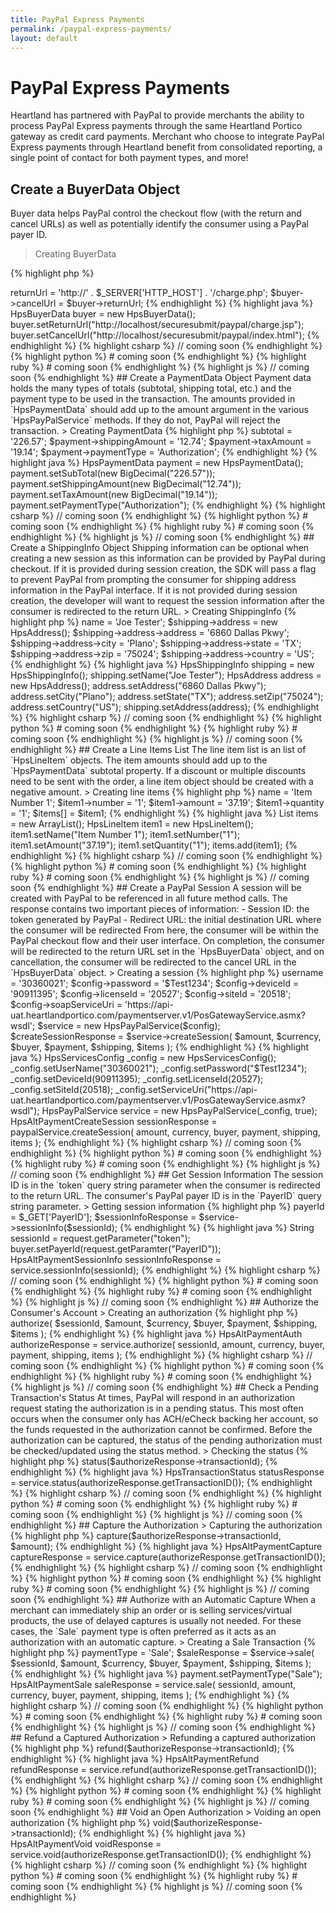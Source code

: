 ```yaml
---
title: PayPal Express Payments
permalink: /paypal-express-payments/
layout: default
---
```


# PayPal Express Payments

Heartland has partnered with PayPal to provide merchants the ability to process PayPal Express payments through the same Heartland Portico gateway as credit card payments. Merchant who choose to integrate PayPal Express payments through Heartland benefit from consolidated reporting, a single point of contact for both payment types, and more!

## Create a BuyerData Object

Buyer data helps PayPal control the checkout flow (with the return and cancel URLs) as well as potentially identify the consumer using a PayPal payer ID.

> Creating BuyerData

{% highlight php %}
<?php
$buyer = new HpsBuyerData();
$buyer->returnUrl = 'http://' . $_SERVER['HTTP_HOST'] . '/charge.php';
$buyer->cancelUrl = $buyer->returnUrl;
{% endhighlight %}

{% highlight java %}
HpsBuyerData buyer = new HpsBuyerData();
buyer.setReturnUrl("http://localhost/securesubmit/paypal/charge.jsp");
buyer.setCancelUrl("http://localhost/securesubmit/paypal/index.html");
{% endhighlight %}

{% highlight csharp %}
// coming soon
{% endhighlight %}

{% highlight python %}
# coming soon
{% endhighlight %}

{% highlight ruby %}
# coming soon
{% endhighlight %}

{% highlight js %}
// coming soon
{% endhighlight %}

## Create a PaymentData Object

Payment data holds the many types of totals (subtotal, shipping total, etc.) and the payment type to be used in the transaction. The amounts provided in `HpsPaymentData` should add up to the amount argument in the various `HpsPayPalService` methods. If they do not, PayPal will reject the transaction.

> Creating PaymentData

{% highlight php %}
<?php
$payment = new HpsPaymentData();
$payment->subtotal = '226.57';
$payment->shippingAmount = '12.74';
$payment->taxAmount = '19.14';
$payment->paymentType = 'Authorization';
{% endhighlight %}

{% highlight java %}
HpsPaymentData payment = new HpsPaymentData();
payment.setSubTotal(new BigDecimal("226.57"));
payment.setShippingAmount(new BigDecimal("12.74"));
payment.setTaxAmount(new BigDecimal("19.14"));
payment.setPaymentType("Authorization");
{% endhighlight %}

{% highlight csharp %}
// coming soon
{% endhighlight %}

{% highlight python %}
# coming soon
{% endhighlight %}

{% highlight ruby %}
# coming soon
{% endhighlight %}

{% highlight js %}
// coming soon
{% endhighlight %}

## Create a ShippingInfo Object

Shipping information can be optional when creating a new session as this information can be provided by PayPal during checkout. If it is provided during session creation, the SDK will pass a flag to prevent PayPal from prompting the consumer for shipping address information in the PayPal interface. If it is not provided during session creation, the developer will want to request the session information after the consumer is redirected to the return URL.

> Creating ShippingInfo

{% highlight php %}
<?php
$shipping = new HpsShippingInfo();
$shipping->name = 'Joe Tester';
$shipping->address = new HpsAddress();
$shipping->address->address = '6860 Dallas Pkwy';
$shipping->address->city = 'Plano';
$shipping->address->state = 'TX';
$shipping->address->zip = '75024';
$shipping->address->country = 'US';
{% endhighlight %}

{% highlight java %}
HpsShippingInfo shipping = new HpsShippingInfo();
shipping.setName("Joe Tester");
HpsAddress address = new HpsAddress();
address.setAddress("6860 Dallas Pkwy");
address.setCity("Plano");
address.setState("TX");
address.setZip("75024");
address.setCountry("US");
shipping.setAddress(address);
{% endhighlight %}

{% highlight csharp %}
// coming soon
{% endhighlight %}

{% highlight python %}
# coming soon
{% endhighlight %}

{% highlight ruby %}
# coming soon
{% endhighlight %}

{% highlight js %}
// coming soon
{% endhighlight %}

## Create a Line Items List

The line item list is an list of `HpsLineItem` objects. The item amounts should add up to the `HpsPaymentData` subtotal property.

If a discount or multiple discounts need to be sent with the order, a line item object should be created with a negative amount.

> Creating line items

{% highlight php %}
<?php
$items = array();

$item1 = new HpsLineItem();
$item1->name = 'Item Number 1';
$item1->number = '1';
$item1->amount = '37.19';
$item1->quantity = '1';
$items[] = $item1;
{% endhighlight %}

{% highlight java %}
List<HpsLineItem> items = new ArrayList<HpsLineItem>();
HpsLineItem item1 = new HpsLineItem();
item1.setName("Item Number 1");
item1.setNumber("1");
item1.setAmount("37.19");
item1.setQuantity("1");
items.add(item1);
{% endhighlight %}

{% highlight csharp %}
// coming soon
{% endhighlight %}

{% highlight python %}
# coming soon
{% endhighlight %}

{% highlight ruby %}
# coming soon
{% endhighlight %}

{% highlight js %}
// coming soon
{% endhighlight %}

## Create a PayPal Session

A session will be created with PayPal to be referenced in all future method calls. The response contains two important pieces of information:

- Session ID: the token generated by PayPal
- Redirect URL: the initial destination URL where the consumer will be redirected

From here, the consumer will be within the PayPal checkout flow and their user interface. On completion, the consumer will be redirected to the return URL set in the `HpsBuyerData` object, and on cancellation, the consumer will be redirected to the cancel URL in the `HpsBuyerData` object.

> Creating a session

{% highlight php %}
<?php
$config = new HpsServicesConfig();
$config->username = '30360021';
$config->password = '$Test1234';
$config->deviceId = '90911395';
$config->licenseId = '20527';
$config->siteId = '20518';
$config->soapServiceUri = 'https://api-uat.heartlandportico.com/paymentserver.v1/PosGatewayService.asmx?wsdl';

$service = new HpsPayPalService($config);
$createSessionResponse = $service->createSession(
  $amount,
  $currency,
  $buyer,
  $payment,
  $shipping,
  $items
);
{% endhighlight %}

{% highlight java %}
HpsServicesConfig _config = new HpsServicesConfig();
_config.setUserName("30360021");
_config.setPassword("$Test1234");
_config.setDeviceId(90911395);
_config.setLicenseId(20527);
_config.setSiteId(20518);
_config.setServiceUri("https://api-uat.heartlandportico.com/paymentserver.v1/PosGatewayService.asmx?wsdl");
HpsPayPalService service = new HpsPayPalService(_config, true);

HpsAltPaymentCreateSession sessionResponse = paypalService.createSession(
  amount,
  currency,
  buyer,
  payment,
  shipping,
  items
);
{% endhighlight %}

{% highlight csharp %}
// coming soon
{% endhighlight %}

{% highlight python %}
# coming soon
{% endhighlight %}

{% highlight ruby %}
# coming soon
{% endhighlight %}

{% highlight js %}
// coming soon
{% endhighlight %}

## Get Session Information

The session ID is in the `token` query string parameter when the consumer is redirected to the return URL. The consumer's PayPal payer ID is in the `PayerID` query string parameter.

> Getting session information

{% highlight php %}
<?php
$sessionId = $_GET['token'];
$buyer->payerId = $_GET['PayerID'];
$sessionInfoResponse = $service->sessionInfo($sessionId);
{% endhighlight %}

{% highlight java %}
String sessionId = request.getParameter("token");
buyer.setPayerId(request.getParamter("PayerID"));
HpsAltPaymentSessionInfo sessionInfoResponse = service.sessionInfo(sessionId);
{% endhighlight %}

{% highlight csharp %}
// coming soon
{% endhighlight %}

{% highlight python %}
# coming soon
{% endhighlight %}

{% highlight ruby %}
# coming soon
{% endhighlight %}

{% highlight js %}
// coming soon
{% endhighlight %}

## Authorize the Consumer's Account

> Creating an authorization

{% highlight php %}
<?php
$authorizeResponse = $service->authorize(
  $sessionId,
  $amount,
  $currency,
  $buyer,
  $payment,
  $shipping,
  $items
);
{% endhighlight %}

{% highlight java %}
HpsAltPaymentAuth authorizeResponse = service.authorize(
  sessionId,
  amount,
  currency,
  buyer,
  payment,
  shipping,
  items
);
{% endhighlight %}

{% highlight csharp %}
// coming soon
{% endhighlight %}

{% highlight python %}
# coming soon
{% endhighlight %}

{% highlight ruby %}
# coming soon
{% endhighlight %}

{% highlight js %}
// coming soon
{% endhighlight %}

## Check a Pending Transaction's Status

At times, PayPal will respond in an authorization request stating the authorization is in a pending status. This most often occurs when the consumer only has ACH/eCheck backing her account, so the funds requested in the authorization cannot be confirmed. Before the authorization can be captured, the status of the pending authorization must be checked/updated using the status method.

> Checking the status

{% highlight php %}
<?php
$statusResponse = $service->status($authorizeResponse->transactionId);
{% endhighlight %}

{% highlight java %}
HpsTransactionStatus statusResponse = service.status(authorizeResponse.getTransactionID());
{% endhighlight %}

{% highlight csharp %}
// coming soon
{% endhighlight %}

{% highlight python %}
# coming soon
{% endhighlight %}

{% highlight ruby %}
# coming soon
{% endhighlight %}

{% highlight js %}
// coming soon
{% endhighlight %}

## Capture the Authorization

> Capturing the authorization

{% highlight php %}
<?php
$captureResponse = $service->capture($authorizeResponse->transactionId, $amount);
{% endhighlight %}

{% highlight java %}
HpsAltPaymentCapture captureResponse = service.capture(authorizeResponse.getTransactionID());
{% endhighlight %}

{% highlight csharp %}
// coming soon
{% endhighlight %}

{% highlight python %}
# coming soon
{% endhighlight %}

{% highlight ruby %}
# coming soon
{% endhighlight %}

{% highlight js %}
// coming soon
{% endhighlight %}

## Authorize with an Automatic Capture

When a merchant can immediately ship an order or is selling services/virtual products, the use of delayed captures is usually not needed. For these cases, the `Sale` payment type is often preferred as it acts as an authorization with an automatic capture.

> Creating a Sale Transaction

{% highlight php %}
<?php
$payment->paymentType = 'Sale';
$saleResponse = $service->sale(
  $sessionId,
  $amount,
  $currency,
  $buyer,
  $payment,
  $shipping,
  $items
);
{% endhighlight %}

{% highlight java %}
payment.setPaymentType("Sale");
HpsAltPaymentSale saleResponse = service.sale(
  sessionId,
  amount,
  currency,
  buyer,
  payment,
  shipping,
  items
);
{% endhighlight %}

{% highlight csharp %}
// coming soon
{% endhighlight %}

{% highlight python %}
# coming soon
{% endhighlight %}

{% highlight ruby %}
# coming soon
{% endhighlight %}

{% highlight js %}
// coming soon
{% endhighlight %}

## Refund a Captured Authorization

> Refunding a captured authorization

{% highlight php %}
<?php
$refundResponse = $service->refund($authorizeResponse->transactionId);
{% endhighlight %}

{% highlight java %}
HpsAltPaymentRefund refundResponse = service.refund(authorizeResponse.getTransactionID());
{% endhighlight %}

{% highlight csharp %}
// coming soon
{% endhighlight %}

{% highlight python %}
# coming soon
{% endhighlight %}

{% highlight ruby %}
# coming soon
{% endhighlight %}

{% highlight js %}
// coming soon
{% endhighlight %}

## Void an Open Authorization

> Voiding an open authorization

{% highlight php %}
<?php
$voidResponse = $service->void($authorizeResponse->transactionId);
{% endhighlight %}

{% highlight java %}
HpsAltPaymentVoid voidResponse = service.void(authorizeResponse.getTransactionID());
{% endhighlight %}

{% highlight csharp %}
// coming soon
{% endhighlight %}

{% highlight python %}
# coming soon
{% endhighlight %}

{% highlight ruby %}
# coming soon
{% endhighlight %}

{% highlight js %}
// coming soon
{% endhighlight %}
